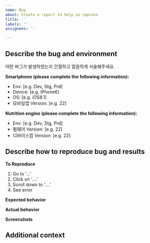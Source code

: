 ```yaml
---
name: Bug
about: Create a report to help us improve
title: ''
labels: ''
assignees: ''

---
```


Describe the bug and environment
--------------------------------
어떤 버그가 발생하였는지 간결하고 깔끔하게 서술해주세요.

**Smartphone (please complete the following information):**
 - Env: [e.g. Dev, Stg, Prd]
 - Device: [e.g. iPhone6]
 - OS: [e.g. iOS8.1]
 - 모바일앱 Version: [e.g. 22]

**Nutrition engine (please complete the following information):**
 - Env: [e.g. Dev, Stg, Prd]
 - 펌웨어 Version: [e.g. 22]
 - 디바이스앱 Version: [e.g. 22]

Describe how to reproduce bug and results
-----------------------------------------

**To Reproduce**
<!--해당 버그를 재현하기 위한 방법을 작성해주세요. 상세하게 작성 할수록, 확인 할 수 있는 정보가 많을 수록 좋습니다.-->
1. Go to '...'
2. Click on '....'
3. Scroll down to '....'
4. See error

**Expected behavior**
<!--예상한 결과물을 clear하게 작성해주세요.-->


**Actual behavior**
<!--버그가 발생했을 당시 결과물을 clear하게 작성해주세요.-->


**Screenshots**
<!--버그 상황을 인지 할 수 있는 스크린샷 혹은 동영상이 있으면 업로드 해주세요.-->


Additional context
------------------
<!--추가로 버그의 원인 파악을 위해서 제공할 수 있는 정보를 전달해주세요. (ex. 디바이스 슬롯 상태 등)-->
